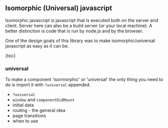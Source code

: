 ## Isomorphic (Universal) javascript

Isomorphic javascript is javascript that is executed both on the server and client. Server here can
also be a build server (or your local machine). A better distinction is code that is run by node.js
and by the browser.

One of the design goals of this library was to make isomorphic/universal javascript as easy as it
can be.

{toc}

### universal

To make a component 'isormorphic' or 'universal' the only thing you need to do is import it with
`?universal` appended.


- `?universal`
- `window` and `componentDidMount`
- initial data
- routing - the general idea
- page transitions
- when to use